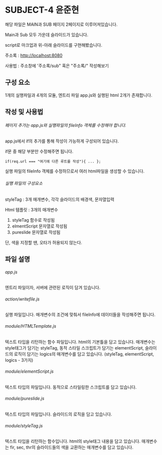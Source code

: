 # SUBJECT-4 윤준현
해당 파일은 MAIN과 SUB 페이지 2페이지로 이루어져있습니다.

Main과 Sub 모두 가운데 슬라이드가 있습니다. 

script로 마크업과 위-아래 슬라이드를 구현해봤습니다.



주소록 : <http://localhost:8080>

사용법 : 주소창에 '주소록/sub" 혹은 "주소록/" 작성해보기


## 구성 요소
1개의 실행파일과 4개의 모듈, 엔트리 파일 app.js와 실행된 html 2개가 존재합니다.


## 작성 및 사용법
###### 페이지 추가는 app.js와 실행파일의 fileInfo 객체를 수정해야 합니다.

app.js에서 if의 추가를 통해 작성이 가능하게 구성되어 있습니다.

if문 중 해당 부분만 수정해주면 됩니다.


    
    if(req.url === "여기에 다른 루트를 작성"){ ... };
    


실행 파일의 fileInfo 객체를 수정하므로서 여러 html파일을 생성할 수 있습니다.



###### 실행 파일의 구성요소

styleTag : 3개 매개변수, 각각 슬라이드의 배경색, 문자열입력

Html 템플릿 : 3개의 매개변수
  1. styleTag 함수로 작성됨
  2. elmentScript 문자열로 작성됨
  3. pureslide 문자열로 작성됨

단, 색을 지정할 땐, 오타가 허용되지 않는다.





## 파일 설명
###### app.js
엔트리 파일이자, 서버에 관련된 로직이 담겨 있습니다.


###### action/writefile.js
실행 파일입니다. 매개변수의 조건에 맞춰서 fileInfo에 데이터들을 작성해주면 됩니다.


###### module/HTMLTemplate.js
텍스트 타입을 리턴하는 함수 파일입니다. html의 기본틀을 담고 있습니다.
매개변수는 style태그가 담기는 styleTag, 동적 스타일 스크립트가 담기는 elementScript, 슬라이드의 로직이 담기는 logics의 매개변수를 담고 있습니다.
(styleTag, elementScript, logics - 3가지)


###### module/elementScript.js
텍스트 타입의 파일입니다. 동적으로 스타일링한 스크립트를 담고 있습니다.


###### module/pureslide.js
텍스트 타입의 파일입니다. 슬라이드의 로직을 담고 있습니다.


###### module/styleTag.js
텍스트 타입을 리턴하는 함수입니다. html의 style태그 내용을 담고 있습니다.
매개변수는 fir, sec, thr의 슬라이드들의 색을 교환하는 매개변수를 담고 있습니다.


